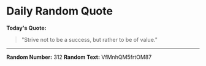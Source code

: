 # Daily Random Quote

**Today's Quote:**
> "Strive not to be a success, but rather to be of value."

---

**Random Number:** 312
**Random Text:** VfMnhQM5frtOM87
